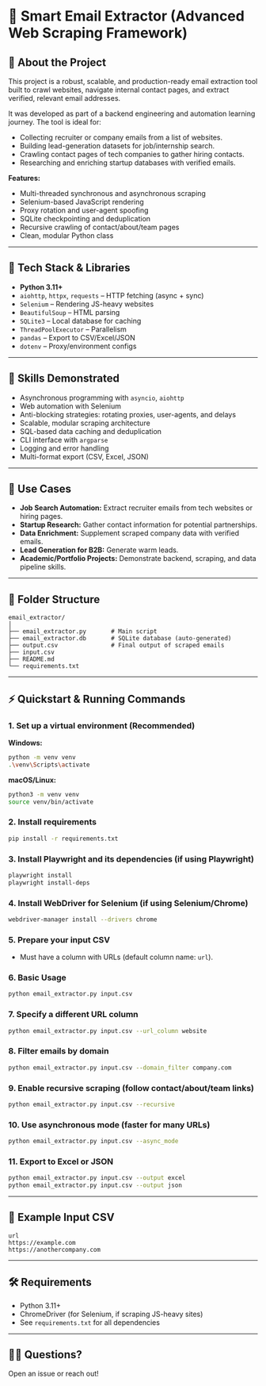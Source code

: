 # 📧 Smart Email Extractor (Advanced Web Scraping Framework)

## 🚀 About the Project

This project is a robust, scalable, and production-ready email extraction tool built to crawl websites, navigate internal contact pages, and extract verified, relevant email addresses.

It was developed as part of a backend engineering and automation learning journey. The tool is ideal for:

- Collecting recruiter or company emails from a list of websites.
- Building lead-generation datasets for job/internship search.
- Crawling contact pages of tech companies to gather hiring contacts.
- Researching and enriching startup databases with verified emails.

**Features:**

- Multi-threaded synchronous and asynchronous scraping
- Selenium-based JavaScript rendering
- Proxy rotation and user-agent spoofing
- SQLite checkpointing and deduplication
- Recursive crawling of contact/about/team pages
- Clean, modular Python class

---

## 🔧 Tech Stack & Libraries

- **Python 3.11+**
- `aiohttp`, `httpx`, `requests` – HTTP fetching (async + sync)
- `Selenium` – Rendering JS-heavy websites
- `BeautifulSoup` – HTML parsing
- `SQLite3` – Local database for caching
- `ThreadPoolExecutor` – Parallelism
- `pandas` – Export to CSV/Excel/JSON
- `dotenv` – Proxy/environment configs

---

## 🧠 Skills Demonstrated

- Asynchronous programming with `asyncio`, `aiohttp`
- Web automation with Selenium
- Anti-blocking strategies: rotating proxies, user-agents, and delays
- Scalable, modular scraping architecture
- SQL-based data caching and deduplication
- CLI interface with `argparse`
- Logging and error handling
- Multi-format export (CSV, Excel, JSON)

---

## 💼 Use Cases

- **Job Search Automation:** Extract recruiter emails from tech websites or hiring pages.
- **Startup Research:** Gather contact information for potential partnerships.
- **Data Enrichment:** Supplement scraped company data with verified emails.
- **Lead Generation for B2B:** Generate warm leads.
- **Academic/Portfolio Projects:** Demonstrate backend, scraping, and data pipeline skills.

---

## 📁 Folder Structure

```
email_extractor/
│
├── email_extractor.py       # Main script
├── email_extractor.db       # SQLite database (auto-generated)
├── output.csv               # Final output of scraped emails
├── input.csv
├── README.md
└── requirements.txt
```

---

## ⚡️ Quickstart & Running Commands

### 1. **Set up a virtual environment (Recommended)**

**Windows:**

```sh
python -m venv venv
.\venv\Scripts\activate
```

**macOS/Linux:**

```sh
python3 -m venv venv
source venv/bin/activate
```

### 2. **Install requirements**

```sh
pip install -r requirements.txt
```

### 3. **Install Playwright and its dependencies (if using Playwright)**

```sh
playwright install
playwright install-deps
```

### 4. **Install WebDriver for Selenium (if using Selenium/Chrome)**

```sh
webdriver-manager install --drivers chrome
```

### 5. **Prepare your input CSV**

- Must have a column with URLs (default column name: `url`).

### 6. **Basic Usage**

```sh
python email_extractor.py input.csv
```

### 7. **Specify a different URL column**

```sh
python email_extractor.py input.csv --url_column website
```

### 8. **Filter emails by domain**

```sh
python email_extractor.py input.csv --domain_filter company.com
```

### 9. **Enable recursive scraping (follow contact/about/team links)**

```sh
python email_extractor.py input.csv --recursive
```

### 10. **Use asynchronous mode (faster for many URLs)**

```sh
python email_extractor.py input.csv --async_mode
```

### 11. **Export to Excel or JSON**

```sh
python email_extractor.py input.csv --output excel
python email_extractor.py input.csv --output json
```

---

## 📝 Example Input CSV

```csv
url
https://example.com
https://anothercompany.com
```

---

## 🛠️ Requirements

- Python 3.11+
- ChromeDriver (for Selenium, if scraping JS-heavy sites)
- See `requirements.txt` for all dependencies

---

## 🙋‍♂️ Questions?

Open an issue or reach out!
